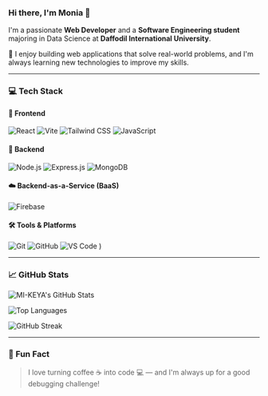 ### Hi there, I'm Monia 👋

I'm a passionate **Web Developer** and a **Software Engineering student** majoring in Data Science at **Daffodil International University**.

🚀 I enjoy building web applications that solve real-world problems, and I'm always learning new technologies to improve my skills.

---


### 💻 Tech Stack

#### 🧩 Frontend
![React](https://img.shields.io/badge/-React-61DAFB?logo=react&logoColor=white&style=flat)
![Vite](https://img.shields.io/badge/-Vite-646CFF?logo=vite&logoColor=white&style=flat)
![Tailwind CSS](https://img.shields.io/badge/-TailwindCSS-06B6D4?logo=tailwindcss&logoColor=white&style=flat)
![JavaScript](https://img.shields.io/badge/-JavaScript-F7DF1E?logo=javascript&logoColor=black&style=flat)

#### 🔧 Backend
![Node.js](https://img.shields.io/badge/-Node.js-339933?logo=node.js&logoColor=white&style=flat)
![Express.js](https://img.shields.io/badge/-Express.js-000000?logo=express&logoColor=white&style=flat)
![MongoDB](https://img.shields.io/badge/-MongoDB-47A248?logo=mongodb&logoColor=white&style=flat)

#### ☁️ Backend-as-a-Service (BaaS)
![Firebase](https://img.shields.io/badge/-Firebase-FFCA28?logo=firebase&logoColor=black&style=flat)

#### 🛠️ Tools & Platforms
![Git](https://img.shields.io/badge/-Git-F05032?logo=git&logoColor=white&style=flat)
![GitHub](https://img.shields.io/badge/-GitHub-181717?logo=github&logoColor=white&style=flat)
![VS Code](https://img.shields.io/badge/-VSCode-007ACC?logo=visualstudiocode&logoColor=white&style=flat)
)

---

### 📈 GitHub Stats

![MI-KEYA's GitHub Stats](https://github-readme-stats.vercel.app/api?username=MI-KEYA&show_icons=true&theme=radical)

![Top Languages](https://github-readme-stats.vercel.app/api/top-langs/?username=MI-KEYA&layout=compact&theme=radical)

![GitHub Streak](https://streak-stats.demolab.com?user=MI%2DKEYA&theme=radical)

---


### 📝 Fun Fact

> I love turning coffee ☕ into code 💻 — and I'm always up for a good debugging challenge!

